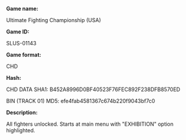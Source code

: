 **Game name:**

Ultimate Fighting Championship (USA)

**Game ID:**

SLUS-01143

**Game format:**

CHD

**Hash:**

CHD DATA SHA1: B452A8996D0BF40523F76FEC892F238DFB8570ED

BIN (TRACK 01) MD5: efe4fab4581367c674b220f9043bf7c0

**Description:**

All fighters unlocked. Starts at main menu with "EXHIBITION" option highlighted.